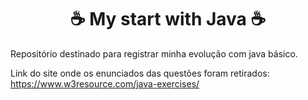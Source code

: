<div align="center">
    <h1>☕ My start with Java ☕ </h1>
</div>

Repositório destinado para registrar minha evolução com java básico.

Link do site onde os enunciados das questões foram retirados: https://www.w3resource.com/java-exercises/
